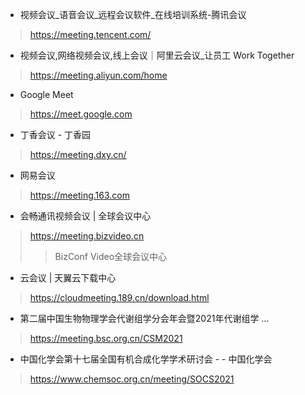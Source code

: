 - 视频会议_语音会议_远程会议软件_在线培训系统-腾讯会议
> https://meeting.tencent.com/

- 视频会议,网络视频会议,线上会议｜阿里云会议_让员工 Work Together
> https://meeting.aliyun.com/home

- Google Meet
> https://meet.google.com

- 丁香会议 - 丁香园
> https://meeting.dxy.cn/

- 网易会议
> https://meeting.163.com

- 会畅通讯视频会议 | 全球会议中心
> https://meeting.bizvideo.cn
>>  BizConf Video全球会议中心

- 云会议 | 天翼云下载中心
> https://cloudmeeting.189.cn/download.html

- 第二届中国生物物理学会代谢组学分会年会暨2021年代谢组学 ...
> https://meeting.bsc.org.cn/CSM2021

- 中国化学会第十七届全国有机合成化学学术研讨会 - - 中国化学会
> https://www.chemsoc.org.cn/meeting/SOCS2021
